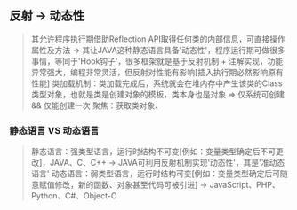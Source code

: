 ## 反射 -> 动态性
> 其允许程序执行期借助Reflection API取得任何类的内部信息，可直接操作属性及方法 -> 其让JAVA这种静态语言具备'动态性'，程序运行期可做很多事情，等同于'Hook钩子'，很多框架就是基于反射机制 + 注解实现，功能异常强大，编程非常灵活，但反射对性能有影响[插入执行期必然影响原有性能]
> 类加载机制：类加载完成后，系统就会在堆内存中产生该类的Class类型对象，也就是类是创建对象的模板，类本身也是对象 => 仅系统可创建 && 仅能创建一次
> 聚焦：获取类对象、






























### 静态语言 VS 动态语言
> 静态语言：强类型语言，运行时结构不可变[例如：变量类型确定后不可更改]，JAVA、C、C++ -> JAVA可利用反射机制实现'动态性'，其是'准动态语言'
> 动态语言：弱类型语言，运行时结构可变[例如：变量类型确定后可随意赋值修改，新的函数、对象甚至代码可被引进] -> JavaScript、PHP、Python、C#、Object-C
